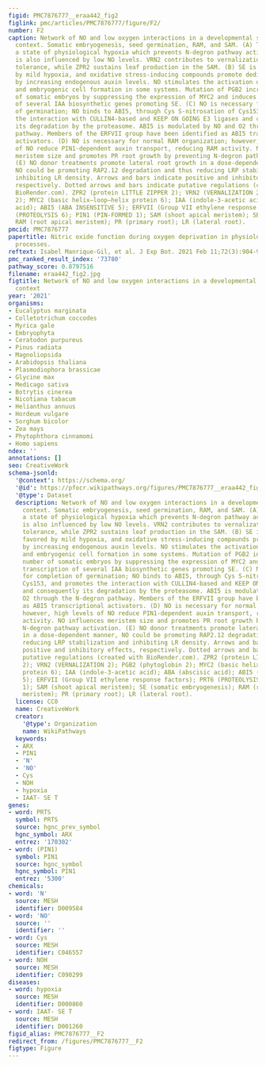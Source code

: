 ```yaml
---
figid: PMC7876777__eraa442_fig2
figlink: pmc/articles/PMC7876777/figure/F2/
number: F2
caption: Network of NO and low oxygen interactions in a developmental stage-based
  context. Somatic embryogenesis, seed germination, RAM, and SAM. (A) The SAM displays
  a state of physiological hypoxia which prevents N-degron pathway activation, that
  is also influenced by low NO levels. VRN2 contributes to vernalization and hypoxia
  tolerance, while ZPR2 sustains leaf production in the SAM. (B) SE is generally favored
  by mild hypoxia, and oxidative stress-inducing compounds promote dedifferentiation
  by increasing endogenous auxin levels. NO stimulates the activation of cell division
  and embryogenic cell formation in some systems. Mutation of PGB2 increases the number
  of somatic embryos by suppressing the expression of MYC2 and induces the transcription
  of several IAA biosynthetic genes promoting SE. (C) NO is necessary for completion
  of germination; NO binds to ABI5, through Cys S-nitrosation of Cys153, and promotes
  the interaction with CULLIN4-based and KEEP ON GOING E3 ligases and consequently
  its degradation by the proteasome. ABI5 is modulated by NO and O2 through the N-degron
  pathway. Members of the ERFVII group have been identified as ABI5 transcriptional
  activators. (D) NO is necessary for normal RAM organization; however, high levels
  of NO reduce PIN1-dependent auxin transport, reducing RAM activity. NO influences
  meristem size and promotes PR root growth by preventing N-degron pathway activation.
  (E) NO donor treatments promote lateral root growth in a dose-dependent manner,
  NO could be promoting RAP2.12 degradation and thus reducing LRP stabilization and
  inhibiting LR density. Arrows and bars indicate positive and inhibitory effects,
  respectively. Dotted arrows and bars indicate putative regulations (created with
  BioRender.com). ZPR2 (protein LITTLE ZIPPER 2); VRN2 (VERNALIZATION 2); PGB2 (phytoglobin
  2); MYC2 (basic helix–loop–helix protein 6); IAA (indole-3-acetic acid); ABA (abscisic
  acid); ABI5 (ABA INSENSITIVE 5); ERFVII (Group VII ethylene response factors); PRT6
  (PROTEOLYSIS 6); PIN1 (PIN-FORMED 1); SAM (shoot apical meristem); SE (somatic embryogenesis);
  RAM (root apical meristem); PR (primary root); LR (lateral root).
pmcid: PMC7876777
papertitle: Nitric oxide function during oxygen deprivation in physiological and stress
  processes.
reftext: Isabel Manrique-Gil, et al. J Exp Bot. 2021 Feb 11;72(3):904-916.
pmc_ranked_result_index: '73780'
pathway_score: 0.8797516
filename: eraa442_fig2.jpg
figtitle: Network of NO and low oxygen interactions in a developmental stage-based
  context
year: '2021'
organisms:
- Eucalyptus marginata
- Colletotrichum coccodes
- Myrica gale
- Embryophyta
- Ceratodon purpureus
- Pinus radiata
- Magnoliopsida
- Arabidopsis thaliana
- Plasmodiophora brassicae
- Glycine max
- Medicago sativa
- Botrytis cinerea
- Nicotiana tabacum
- Helianthus annuus
- Hordeum vulgare
- Sorghum bicolor
- Zea mays
- Phytophthora cinnamomi
- Homo sapiens
ndex: ''
annotations: []
seo: CreativeWork
schema-jsonld:
  '@context': https://schema.org/
  '@id': https://pfocr.wikipathways.org/figures/PMC7876777__eraa442_fig2.html
  '@type': Dataset
  description: Network of NO and low oxygen interactions in a developmental stage-based
    context. Somatic embryogenesis, seed germination, RAM, and SAM. (A) The SAM displays
    a state of physiological hypoxia which prevents N-degron pathway activation, that
    is also influenced by low NO levels. VRN2 contributes to vernalization and hypoxia
    tolerance, while ZPR2 sustains leaf production in the SAM. (B) SE is generally
    favored by mild hypoxia, and oxidative stress-inducing compounds promote dedifferentiation
    by increasing endogenous auxin levels. NO stimulates the activation of cell division
    and embryogenic cell formation in some systems. Mutation of PGB2 increases the
    number of somatic embryos by suppressing the expression of MYC2 and induces the
    transcription of several IAA biosynthetic genes promoting SE. (C) NO is necessary
    for completion of germination; NO binds to ABI5, through Cys S-nitrosation of
    Cys153, and promotes the interaction with CULLIN4-based and KEEP ON GOING E3 ligases
    and consequently its degradation by the proteasome. ABI5 is modulated by NO and
    O2 through the N-degron pathway. Members of the ERFVII group have been identified
    as ABI5 transcriptional activators. (D) NO is necessary for normal RAM organization;
    however, high levels of NO reduce PIN1-dependent auxin transport, reducing RAM
    activity. NO influences meristem size and promotes PR root growth by preventing
    N-degron pathway activation. (E) NO donor treatments promote lateral root growth
    in a dose-dependent manner, NO could be promoting RAP2.12 degradation and thus
    reducing LRP stabilization and inhibiting LR density. Arrows and bars indicate
    positive and inhibitory effects, respectively. Dotted arrows and bars indicate
    putative regulations (created with BioRender.com). ZPR2 (protein LITTLE ZIPPER
    2); VRN2 (VERNALIZATION 2); PGB2 (phytoglobin 2); MYC2 (basic helix–loop–helix
    protein 6); IAA (indole-3-acetic acid); ABA (abscisic acid); ABI5 (ABA INSENSITIVE
    5); ERFVII (Group VII ethylene response factors); PRT6 (PROTEOLYSIS 6); PIN1 (PIN-FORMED
    1); SAM (shoot apical meristem); SE (somatic embryogenesis); RAM (root apical
    meristem); PR (primary root); LR (lateral root).
  license: CC0
  name: CreativeWork
  creator:
    '@type': Organization
    name: WikiPathways
  keywords:
  - ARX
  - PIN1
  - 'N'
  - 'NO'
  - Cys
  - NOH
  - hypoxia
  - IAAT- SE T
genes:
- word: PRTS
  symbol: PRTS
  source: hgnc_prev_symbol
  hgnc_symbol: ARX
  entrez: '170302'
- word: (PIN1)
  symbol: PIN1
  source: hgnc_symbol
  hgnc_symbol: PIN1
  entrez: '5300'
chemicals:
- word: 'N'
  source: MESH
  identifier: D009584
- word: 'NO'
  source: ''
  identifier: ''
- word: Cys
  source: MESH
  identifier: C046557
- word: NOH
  source: MESH
  identifier: C090299
diseases:
- word: hypoxia
  source: MESH
  identifier: D000860
- word: IAAT- SE T
  source: MESH
  identifier: D001260
figid_alias: PMC7876777__F2
redirect_from: /figures/PMC7876777__F2
figtype: Figure
---
```

